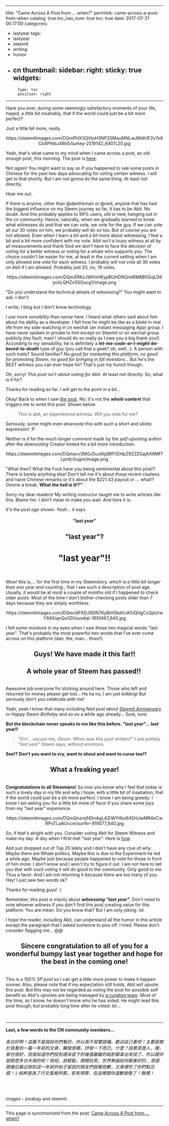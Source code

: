 
---
title: "Came Across A Post from ... when?"
permlink: came-across-a-post-from-when
catalog: true
toc_nav_num: true
toc: true
date: 2017-07-21 06:17:00
categories:
- lastyear
tags:
- lastyear
- steemit
- writing
- humor
- cn
thumbnail: 
sidebar:
    right:
        sticky: true
widgets:
    -
        type: toc
        position: right
---


<html>
<p>Have you ever, during some seemingly satisfactory moments of your life, hoped, a little bit insatiably, that if the world could just be a bit more perfect?&nbsp;</p>
<p>Just a little bit more, really.</p>
<center><p>https://steemitimages.com/DQmPHX3QVtoH3NP2SMauMNLwJMdh1F2v7e6Cb4PfebJ48b5/turkey-2519142_640%20.jpg</p></center>
<p>Yeah, that's what came to my mind when I came across a post, an old enough post, this morning. The post is <a href="https://steemit.com/witness-category/@abit/abit-witness-post">here</a>.</p>
<p><em>Not again!</em> You might want to say so if you happened to see some posts in Chinese for the past two days advocating for voting certain witness. I will get to that shortly. But I am not gonna do the same thing. At least not directly.</p>
<p>Hear me out.</p>
<p>If there is anyone, other than @dantheman or @ned, anyone that has had the biggest influence on my Steem journey so far, it has to be Abit. No doubt. And this probably applies to 99% users, old or new, hanging out in the cn community. Hence, naturally, when we gradually learned to know what witnesses do and that we can vote, we vote for the guy. If we can vote all our 30 votes on him, we probably will do so too. But of course you are not allowed. Even when I learn a bit and a bit more about witnessing, I feel a bit and a bit more confident with my vote. Abit isn't a lousy witness at all by all measurements and thank God we don't have to face the decision of voting for a better witness or voting for a whale who supports you. The choice couldn't be easier for me, at least in the current setting when I am only allowed one vote for each witness. I probably will not vote all 30 votes on Abit if I am allowed. Probably just 20, no, 19 votes.</p>
<center><p>https://steemitimages.com/DQmXRKzJWHxHKypBUHDNQmWM8BSGqLD6pckLQHZnSSGucg1/image.png</p></center>
<p>"Do you understand the technical details of witnessing?" You might want to ask. I don't.&nbsp;</p>
<p>I write, I blog but I don't know technology.&nbsp;</p>
<p>I use more <em>sensibility </em>than <em>sense </em>here. I heard what others said about him about his ability as a developer. I felt how he might be like as a bloke in real life from my side-watching in cn wechat (an instant messaging App) group. I have never spoken in private to him except on Steemit or on wechat group publicly (my fault, man! I should do so really as I owe you a big thank you!). According to my sensibility, he is definitely a <em><strong>let-me-code-or-I-might-be-bored-to-death</strong></em> type of guy (you call that a geek? oh, well...). A person with such traits? Sound familiar? <em>No good for marketing this platform, no good for promoting Steem, no good for bringing in fat investors</em>... But he's the BEST witness you can ever hope for! That's just my hunch though.</p>
<p>Oh, sorry! <em>This post isn't about voting for Abit</em>. At least not directly. So, what is it for?&nbsp;</p>
<p>Thanks for reading so far. I will get to the point in a bit...&nbsp;</p>
<p>Okay! Back to when I saw <a href="https://steemit.com/witness-category/@abit/abit-witness-post">the post</a>. No, it's not the <em><strong>whole content</strong></em><em> </em>that triggers me to write this post. Shown below.</p>
<blockquote>This is abit, an experienced witness. Will you vote for me?</blockquote>
<p>Seriously, some might even <em>downvote </em>this with such a short and idiotic expression! :P</p>
<p>Neither is it for the much longer comment made by the <em>self-upvoting</em> author after the <em>downvoting </em>Creator hinted for a bit more introduction.&nbsp;</p>
<center><p>https://steemitimages.com/DQmacv3MGJ5ux6tjdBfFtDHpZ92ZZGajAX9MfTLprdcGugm/image.png</p></center>
<p>"What then? What the Fxck have you being sentimental about this post!? There is barely anything else! Don't tell me it's about those recent clueless and naive Chinese remarks or it's about the $221.43 payout or ... what!? Gimme a break. <strong>What the hell is it!?"</strong></p>
<p>Sorry my dear readers! My writing instructor taught me to write articles like this. Blame her. I don't mean to make you wait. And here it is.</p>
<p><em>It's the post age shown. Yeah... it says</em></p>
<center><h4><strong>"last year"</strong></h4>
<h2><strong>"last year"?</strong></h2>
<h1><strong>"last year"!!</strong></h1>
</center>
<p><br></p>
<p>Wow! this is,... for the first time in my Steemstory,  <em>which is a little bit longer than one year and counting </em>, that I see such a description of post age. Usually, it would be at most a couple of months old if I happened to check older posts. Most of the time I don't bother checking posts older than 7 days because they are simply worthless.</p>
<center><p>https://steemitimages.com/DQmc6FKDJ9DN7KyBiH3bdVuKfJQVgCzQpUrwY94XiqnQoGD/sundial-1891467_640.jpg</p></center>
<p>I felt some moisture in my eyes when I saw these two magical words "last year". That's probably the most powerful <em>two</em> words that I've ever come across on this platform (dan, the, man... <em>three</em>!).</p>
<center><h2>Guys! We have made it this far!!</h2>
<h2>A whole year of Steem has passed!!&nbsp;</h2></center>
<p><br>
Awesome job everyone for sticking around here. Those who left and returned for money please get lost... Ha ha no, I am just kidding! But seriously don't you celebrate with me!</p>
<p>Yeah, yeah I know that many including <em>Ned post about </em><a href="https://steemit.com/steemit/@jamtaylor/one-year-late-1st-steemit-anniversary"><em>Steemit Anniversary</em></a><em> or Happy Steem Birthday</em> and so on a while ago already... Sure, sure.&nbsp;</p>
<p><strong>But the blockchain never speaks to me like this before. "last year"... last year!!</strong></p>
<blockquote>"<em>Errr... excuse me, Steem. When was this post written?</em>" I ask politely.<br>
"<em>last year</em>" Steem says, without emotions.</blockquote>
<p><strong>See!? Don't you want to cry, want to shout and want to curse too!?</strong></p>
<center><h2>What a freaking year!</h2></center>
<p><br>
<strong>Congratulations to all Steemians!</strong> So now you know why I feel that today is such a lovely day in my life and why I hope, with a little bit of insatiation, that if the world could just be a bit more perfect. I know I am being greedy. I know I am asking you for a little bit more of favor if you share some joys from my "last year" experience.</p>
<center><p>https://steemitimages.com/DQmQnzmjf45nAgLAZiWYt6oi645HJwMR4eCwRPoTLaAUccm/surfer-919077_640.jpg</p></center>
<p>So, if that's alright with you. Consider voting Abit for Steem Witness and make my day. A day when I first met "last year". Here is <a href="https://steemit.com/steemit-guides/@pfunk/a-full-steemit-user-s-guide-to-steem-witnesses">how</a>.</p>
<p>Abit just dropped out of Top 20 lately and I don't have any clue of why. Maybe there are Whale politics. Maybe this is due to the Experiment he led a while ago. Maybe just because people happened to vote for those in front of him more. I don't know and I won't try to figure it out. I am not here to tell you that with such voting it will do good to the community. Only good to me. Thus a favor. And I am not returning it because there are too many of you. Hey! I just saw <em>two words</em> ok?&nbsp;</p>
<p>Thanks for reading guys! :)</p>
<p>Remember, this post is mainly about <em><strong>witnessing "last year"</strong></em>. Don't need to vote whoever witness if you don't find this post creating value for this platform. You are mean. Do you know that? But I am only joking. lol. </p>
<p>I hope the reader, including Abit, can understand all the humor in this article except the paragraph that I asked someone to piss off. I tried. Please don't consider flagging me... @@</p>
<center><h2>Sincere congratulation to all of you for a wonderful bumpy last year together and hope for the best in the coming one!</h2></center>
<p><br>
This is a <em>100% SP post</em> so I can get a little more power to make it happen sooner. Also, please note that if my expectation still holds, Abit will upvote this post. But this may not be regarded as voting the post for possible self benefit as Abit's upvotes are being managed by <a href="https://steemit.com/curation/@abit/abit-curation-team">a curation team</a>. Most of the time, as I know, he doesn't know who he has voted. He might read this post though, but probably long time after <em>he</em> voted. lol...&nbsp;</p>
<p><br></p><hr>
<p><strong>Last, a few words to the CN community members...</strong></p>
<h6><p>各位好啊！這篇不是寫給你們看的，所以我不寫雙語囉。歡迎自己看吧！主要是關於我看到一篇一年前的文章，觸發感概，抒發一下而已。什麼？投票見證人，喔，那也很好，但我知道你們投到連床底下的幾張皺皺的紙鈔都拿出來投了，所以跟你說那麼多也木用的啦！哈哈，放輕鬆，開開玩笑，世界無論如何都美好的... 倒是跟幾位最近剛到這一年前的帖子留話的朋友們說聲抱歉，文章裡吃了你們點豆腐！:) 純粹是為了行文風格所需，若有得罪，在這裡跟你道歉致敬了！敬禮！</p></h6><br>
<p>images - pixabay and steemit.</p>
</html>

- - -

This page is synchronized from the post: [Came Across A Post from ... when?](https://steemit.com/@deanliu/came-across-a-post-from-when)
